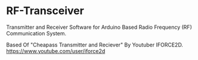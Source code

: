 # RF-Transceiver

Transmitter and Receiver Software for Arduino Based Radio Frequency (RF) Communication System.

Based Of "Cheapass Transmitter and Reciever" By Youtuber IFORCE2D.
https://www.youtube.com/user/iforce2d
